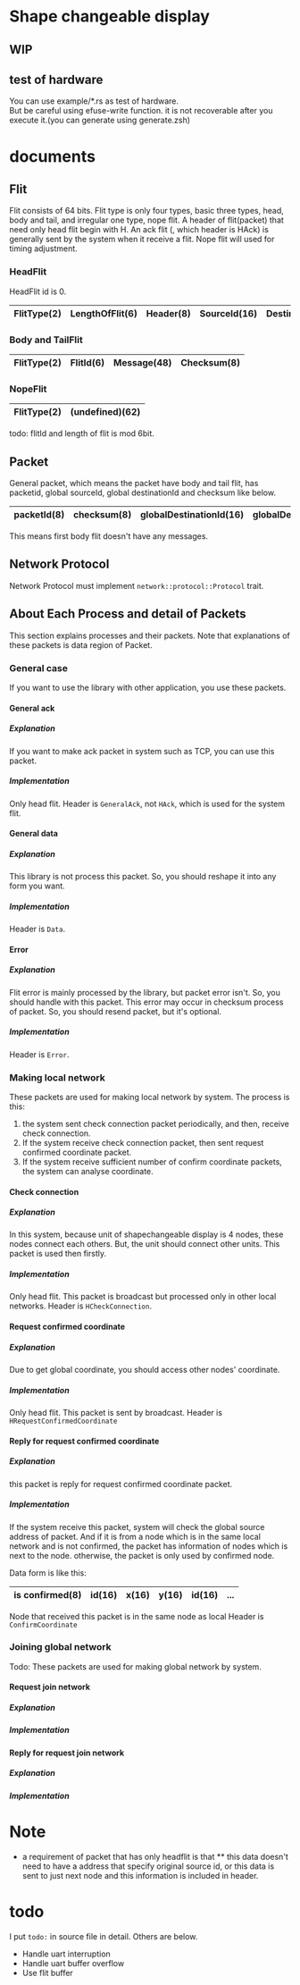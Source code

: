 # Shape changeable display

## WIP

## test of hardware
You can use example/\*.rs as test of hardware.  
But be careful using efuse-write function. it is not recoverable after you execute it.(you can generate using generate.zsh)
<!-- But you should not use efuse.rs before  -->

# documents
## Flit
Flit consists of 64 bits. Flit type is only four types, basic three types, head, body and tail, and irregular one type, nope flit.
A header of flit(packet) that need only head flit begin with H.
An ack flit (, which header is HAck) is generally sent by the system when it receive a flit.
Nope flit will used for timing adjustment.  

### HeadFlit
HeadFlit id is 0.

FlitType(2) | LengthOfFlit(6) | Header(8) | SourceId(16) | DestinationId(16) | PacketId(8) | Checksum(8)
:--:|:--:|:--:|:--:|:--:|:--:|:--:
### Body and TailFlit

FlitType(2) | FlitId(6) | Message(48) | Checksum(8)
:--:|:--:|:--:|:--:
### NopeFlit

 FlitType(2) | (undefined)(62) 
:--:|:--:

todo: flitId and length of flit is mod 6bit.

## Packet
General packet, which means the packet have body and tail flit, has packetid, global sourceId, global destinationId and checksum like below.

 packetId(8) | checksum(8) | globalDestinationId(16) | globalDestinationId(16) | data(...)
:--:|:--:|:--:|:--:|:--:

This means first body flit doesn't have any messages.

## Network Protocol
Network Protocol must implement `network::protocol::Protocol` trait.

## About Each Process and detail of Packets
This section explains processes and their packets.
Note that explanations of these packets is data region of Packet.

### General case
If you want to use the library with other application, you use these packets.

#### General ack
##### Explanation
If you want to make ack packet in system such as TCP, you can use this packet.
##### Implementation
Only head flit. 
Header is `GeneralAck`, not `HAck`, which is used for the system flit.

#### General data
##### Explanation
This library is not process this packet.
So, you should reshape it into any form you want.
##### Implementation
Header is `Data`.

#### Error
##### Explanation
Flit error is mainly processed by the library, but packet error isn't.
So, you should handle with this packet.
This error may occur in checksum process of packet. 
So, you should resend packet, but it's optional.
##### Implementation
Header is `Error`.

### Making local network
These packets are used for making local network by system.
The process is this:
1. the system sent check connection packet periodically, and then, receive check connection.
2. If the system receive check connection packet, then sent request confirmed coordinate packet.
3. If the system receive sufficient number of confirm coordinate packets, the system can analyse coordinate.

#### Check connection
##### Explanation
In this system, because unit of shapechangeable display is 4 nodes, these nodes connect each others. But, the unit should connect other units. This packet is used then firstly. 
##### Implementation
Only head flit. This packet is broadcast but processed only in other local networks.
Header is `HCheckConnection`.

#### Request confirmed coordinate
##### Explanation
Due to get global coordinate, you should access other nodes' coordinate.
##### Implementation
Only head flit. This packet is sent by broadcast.
Header is `HRequestConfirmedCoordinate`

#### Reply for request confirmed coordinate
##### Explanation
this packet is reply for request confirmed coordinate packet.

##### Implementation
If the system receive this packet, system will check the global source address of packet. And if it is from a node which is in the same local network and is not confirmed, the packet has information of nodes which is next to the node. otherwise,  the packet is only used by confirmed node.

Data form is like this:

is confirmed(8) | id(16) | x(16) | y(16) | id(16) | ...
:--:|:--:|:--:|:--:|:--:|:--:

Node that received this packet is in the same node as local 
Header is `ConfirmCoordinate`

### Joining global network
Todo: These packets are used for making global network by system.

#### Request join network
##### Explanation
##### Implementation

#### Reply for request join network
##### Explanation
##### Implementation

# Note
* a requirement of packet that has only headflit is that
** this data doesn't need to have a address that specify original source id, or this data is sent to just next node and this information is included in header.

# todo
I put `todo:` in source file in detail. Others are below.
* Handle uart interruption
* Handle uart buffer overflow 
* Use flit buffer
